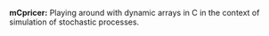 **mCpricer:** Playing around with dynamic arrays in C in the context of simulation of stochastic processes.
